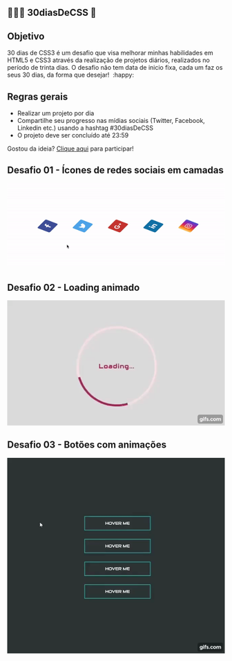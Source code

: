 ## 👨🏼‍💻 30diasDeCSS 🚀

## Objetivo

30 dias de CSS3 é um desafio que visa melhorar minhas habilidades em HTML5 e CSS3 através da realização de projetos diários, realizados no período de trinta dias. O desafio não tem data de inicio fixa, cada um faz os seus 30 dias, da forma que desejar! ​ :happy:

## Regras gerais

- Realizar um projeto por dia
- Compartilhe seu progresso nas mídias sociais (Twitter, Facebook, Linkedin etc.) usando a hashtag #30diasDeCSS
- O projeto deve ser concluído até 23:59



Gostou da ideia? [Clique aqui](https://github.com/MilenaCarecho/30diasDeCSS/issues/1) para participar!

## Desafio 01 - Ícones de redes sociais em camadas

![Icone de rede sociais em camadas](https://github.com/anderama/30diasdeCSS/blob/main/Desafios/Dia%2001/social-media-sheets.gif)

## Desafio 02 - Loading animado

![Loading animado](https://github.com/anderama/30diasdeCSS/blob/main/Desafios/Dia%2002/Loading%20Screen.gif)

## Desafio 03 - Botões com animações

![Botões animados](https://github.com/anderama/30diasdeCSS/blob/main/Desafios/Dia%2003/Animated%20Buttons.gif)



